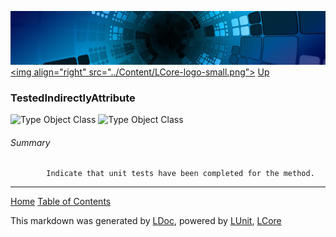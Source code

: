 ![](../Content/LCore-banner-small.png "")
[&lt;img align=&quot;right&quot; src=&quot;../Content/LCore-logo-small.png&quot;&gt;](../../README.md)
[Up](../L.md)

### TestedIndirectlyAttribute
![Type Object Class](http://b.repl.ca/v1/Type-Object%20Class-lightgrey.png "")
![Type Object Class](http://b.repl.ca/v1/Type-Object%20Class-lightgrey.png "")

###### Summary

            Indicate that unit tests have been completed for the method.
            



---

[Home](../../README.md) [Table of Contents](../../TableOfContents.md)

This markdown was generated by [LDoc](https://github.com/CodeSingularity/LDoc), powered by [LUnit](https://github.com/CodeSingularity/LUnit), [LCore](https://github.com/CodeSingularity/LCore)
